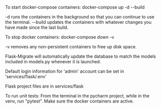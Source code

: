 To start docker-compose containers:
docker-compose up -d --build

-d runs the containers in the background so that you can continue to use the terminal.
--build updates the containers with whatever changes you have made since the last build.


To stop docker containers:
docker-compose down -v

-v removes any non-persistent containers to free up disk space.

Flask-Migrate will automatically update the database to match the models included in models.py whenever it is launched.

Default login information for 'admin' account can be set in 'services/flask/.env'

Flask project files are in services/flask

To run unit tests:
    From the terminal in the pycharm project, while in the venv, run "pytest". Make sure the docker containers are active.
